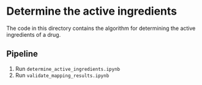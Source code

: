 # Determine the active ingredients

The code in this directory contains the algorithm for determining the active ingredients of a drug.

## Pipeline

1. Run `determine_active_ingredients.ipynb`
2. Run `validate_mapping_results.ipynb`
